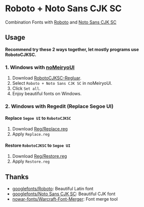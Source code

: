 # Roboto + Noto Sans CJK SC

Combination Fonts with [Roboto](https://github.com/googlefonts/roboto/releases/download/v2.138/roboto-android.zip) and [Noto Sans CJK SC](https://github.com/googlefonts/noto-cjk)

## Usage

**Recommend try these 2 ways together, let mostly programs use RobotoCJKSC.**

### 1. Windows with [noMeiryoUI](https://github.com/Tatsu-syo/noMeiryoUI)

1. Download [RobotoCJKSC-Regluar]().
2. Select `Roboto + Noto Sans CJK SC` in noMeiryoUI.
3. Click `Set all`.
4. Enjoy beautiful fonts on Windows.

### 2. Windows with Regedit (Replace Segoe UI)

#### Replace `Segoe UI` to `RobotoCJKSC`

1. Download [Reg/Replace.reg]()
2. Apply `Replace.reg`

#### Restore `RobotoCJKSC` to `Segoe UI`

1. Download [Reg/Restore.reg]()
2. Apply `Restore.reg`

## Thanks

- [googlefonts/Roboto](https://github.com/googlefonts/roboto): Beautiful Latin font
- [googlefonts/Noto Sans CJK SC](https://github.com/googlefonts/noto-cjk): Beautiful CJK font
- [nowar-fonts/Warcraft-Font-Merger](https://github.com/nowar-fonts/Warcraft-Font-Merger): Font merge tool
